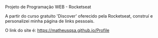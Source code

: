Projeto de Programação WEB - Rocketseat

A partir do curso gratuito 'Discover' oferecido pela Rocketseat, construí e personalizei minha página de links pessoais.

O link do site é: https://matheusqsa.github.io/Profile
